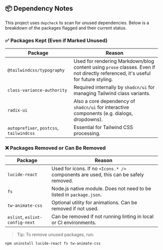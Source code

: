 ## 📦 Dependency Notes

This project uses `depcheck` to scan for unused dependencies. Below is a breakdown of the packages flagged and their current status.

### ✅ Packages Kept (Even if Marked Unused)

| Package | Reason |
|--------|--------|
| `@tailwindcss/typography` | Used for rendering Markdown/blog content using `prose` classes. Even if not directly referenced, it's useful for future styling. |
| `class-variance-authority` | Required internally by `shadcn/ui` for managing Tailwind class variants. |
| `radix-ui` | Also a core dependency of `shadcn/ui` for interactive components (e.g. dialogs, dropdowns). |
| `autoprefixer`, `postcss`, `tailwindcss` | Essential for Tailwind CSS processing. |

### ❌ Packages Removed or Can Be Removed

| Package | Reason |
|--------|--------|
| `lucide-react` | Used for icons. If no `<Icons.* />` components are used, this can be safely removed. |
| `fs` | Node.js native module. Does not need to be listed in `package.json`. |
| `tw-animate-css` | Optional utility for animations. Can be removed if not used. |
| `eslint`, `eslint-config-next` | Can be removed if not running linting in local or CI environments. |

> Tip: To remove unused packages, run:

```bash
npm uninstall lucide-react fs tw-animate-css
```


